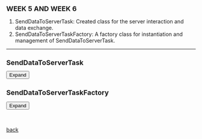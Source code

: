 ## WEEK 5 AND WEEK 6


1.  SendDataToServerTask: Created class for the server interaction and data exchange.
2.  SendDataToServerTaskFactory: A factory class  for  instantiation and management of SendDataToServerTask.

 * * *

 
 
<html>
<head>
  <style>
	  h1 {
      font-size: 18px;  /* Adjust the font size for h1 as needed */
    }
    h2 {
      font-size: 18px;  /* Adjust the font size for h2 as needed */
    }
   .panel {
      display: none;
      background-color: #f1f1f1;
      padding: 10px;
      margin-top: 10px;
      font-size: 10px; /* Increase the font size as needed */
      width: 800px; /* Increase the width as needed */
    }
  </style>
</head>
<body>
  <h1>SendDataToServerTask</h1>
  <button onclick="SendDataToServerTask()">Expand</button>
  <div class="panel" id="SendDataToServerTask">
    <pre>
	 
		/**
		 * This class represents a task for sending data to a server.
		 * The task sends a JSON array as string to microbetag server URL and retrieves the server's response.
		 */
			
		public class SendDataToServerTask extends AbstractTask {
		 
		   private  String serverResponse; // Stores the server response
		   private final JSONObject jsonObject; // The JSON array to send to the server
		   private final MGGManager mggManager;  // The MGGManager instance for retrieving the JSON array
		    
		      
		    	    /**
			     * Constructs a new SendDataToServerTask object.
			     *
			     * @param jsonArray   The JSON array to send to the server.
			     * @param mggManager  The MGGManager instance for retrieving the JSON array.
			     */
			    
			    public SendDataToServerTask( JSONObject jsonObject, MGGManager mggManager) {
			    	this.mggManager=mggManager;
			    	this.jsonObject = mggManager.getJsonObject();
		    	
		    }
		
		    /**
		     * Runs the task to send data to the server.
		     *
		     * @param taskMonitor The task monitor to display progress and status messages.
		     */
		    
		    @Override
		    public void run(TaskMonitor taskMonitor) {
		    	
		    	
		    		
		        taskMonitor.setTitle("Sending Data to Server");
		        taskMonitor.setStatusMessage("Processing Data on Server( May take some time... )");
		        
		       
		        	
		        RequestConfig config = RequestConfig.custom()
		        	    .setConnectTimeout(600 * 1000)  // time to establish the connection with the remote host
		        	    .setSocketTimeout(600 * 1000)  // time waiting for data – after the connection was established; maximum time of inactivity between two data packets
		        	    .setConnectionRequestTimeout(600 * 1000) // time to wait for a connection from the connection manager/pool
		        	    .build();
		
		        
		              CloseableHttpClient httpClient = HttpClients.custom()
		                      .setDefaultRequestConfig(config)
		                      .build() ;
		
		              
		               try {
		                      String jsonQuery = jsonObject.toJSONString();
		                      String serverURL = "https://msysbio.gbiomed.kuleuven.be/upload-abundance-table-dev";
		
		                      HttpPost httpPost = new HttpPost(serverURL);
		                      httpPost.setConfig(config);
		                      
		                      StringEntity entity = new StringEntity(jsonQuery);
		                      
		                      httpPost.setEntity(entity);
		                      httpPost.setHeader("Accept", "application/json");
		                      httpPost.setHeader("Content-type", "application/json");
		
		                      try (CloseableHttpResponse response = httpClient.execute(httpPost)) {
		                          int statusCode = response.getStatusLine().getStatusCode();
		
		                          if (statusCode != 200 && statusCode != 202) {
		                              taskMonitor.showMessage(TaskMonitor.Level.ERROR, "Got " + statusCode + " code from server");
		                              return;
		                          }
		
		                          HttpEntity responseEntity = response.getEntity();
		                          JSONObject jsonResponse = (JSONObject) new JSONParser().parse(new InputStreamReader(responseEntity.getContent()));
		                          
		                          taskMonitor.setStatusMessage("Processing server response");
		                          taskMonitor.setStatusMessage("Data sent to server and retrieved successfully!");
		                       // Here's the new line where you set the JSON response as a status message
		                          taskMonitor.setStatusMessage("Server Response: " + jsonResponse.toJSONString());
		                          mggManager.setServerResponse(jsonResponse);
		
		                      
		                      } catch (Exception e) {
		                    	 
		                          taskMonitor.showMessage(TaskMonitor.Level.ERROR, "Error when waiting for the response: " + e.getMessage());
		                          e.printStackTrace(System.out);
		                      }
		                      
		              } catch (Exception e) {
		                  taskMonitor.showMessage(TaskMonitor.Level.ERROR, "Error while setting up the request or processing the response: " + e.getMessage());
		                  e.printStackTrace(System.out);
		              }
		    			finally {
		    					try {
		    							httpClient.close();
		        } catch (IOException e) {
		            e.printStackTrace(System.out);
		        }
		                  taskMonitor.setStatusMessage("Data sent to server successfully!");
		              
		    			
		    	}
		          
		    }}
		
		    
				/*private void viewData(JSONObject jsonResponse) {
					  JSONViewerPanel viewerPanel = new JSONViewerPanel(jsonResponse);
				  
		    
		    JFrame frame = new JFrame("JSON Viewer");
		    frame.setDefaultCloseOperation(JFrame.DISPOSE_ON_CLOSE);
		    frame.getContentPane().add(viewerPanel);
		    frame.pack();
		    frame.setVisible(true);
		    */
		    		

   </pre>
  </div>


  <h2>SendDataToServerTaskFactory</h2>
  <button onclick="SendDataToServerTaskFactory()">Expand</button>
  <div class="panel" id="SendDataToServerTaskFactory">
    <pre>
 
		
	
			public class SendDataToServerTaskFactory implements TaskFactory {
			    
			    private final MGGManager mggManager;
			    private JSONObject jsonObject;
			       
			    public SendDataToServerTaskFactory(JSONObject jsonObject,MGGManager mggManager) {
			    	this.jsonObject = jsonObject;
			        this.mggManager=mggManager;
			    }
			
			    @Override
			    public TaskIterator createTaskIterator() {
			        return new TaskIterator(2,new SendDataToServerTask(jsonObject, mggManager),new CreateNetworkTask(mggManager));
			               
			    }
			
			    @Override
			    public boolean isReady() {
			        return true;
			    }
			}

     </pre>
  </div>

  <script>
    function SendDataToServerTask() {
      var panel = document.getElementById("SendDataToServerTask");
      if (panel.style.display === "none") {
        panel.style.display = "block";
      } else {
        panel.style.display = "none";
      }
    }
    
    function SendDataToServerTaskFactory() {
      var panel = document.getElementById("SendDataToServerTaskFactory");
      if (panel.style.display === "none") {
        panel.style.display = "block";
      } else {
        panel.style.display = "none";
      }
    }
	  
  </script>
</body>
</html>

	
	
<br> <!-- Add an empty line -->



[back](./)
